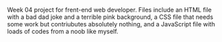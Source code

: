 Week 04 project for frent-end web developer. Files include an HTML file with a bad dad joke and a terrible pink background, a CSS file that needs some work but contriubutes absolutely nothing, and a JavaScript file with loads of codes from a noob like myself. 
